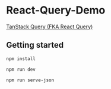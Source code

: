 # React-Query-Demo

[TanStack Query (FKA React Query)](https://tanstack.com/query/latest/docs/framework/react/overview)

## Getting started
```sh
npm install
```
```sh
npm run dev
```
```sh
npm run serve-json